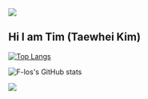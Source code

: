 <img src="https://capsule-render.vercel.app/api?type=waving&color=BDBDC8&height=150&section=header" />

## Hi I am Tim (Taewhei Kim) 

[![Top Langs](https://github-readme-stats.vercel.app/api/top-langs/?username=F-los&theme=dark&layout=compact&langs_count=8&hide=shaderLab,hlsl)](https://github.com/anuraghazra/github-readme-stats)

![F-los's GitHub stats](https://github-readme-stats.vercel.app/api?username=F-los&hide=contribs,prs&show_icons=true&theme=graywhite)

<img src="https://capsule-render.vercel.app/api?type=waving&color=BDBDC8&height=150&section=footer" />
